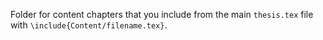 Folder for content chapters that you include from the
main `thesis.tex` file with `\include{Content/filename.tex}`.